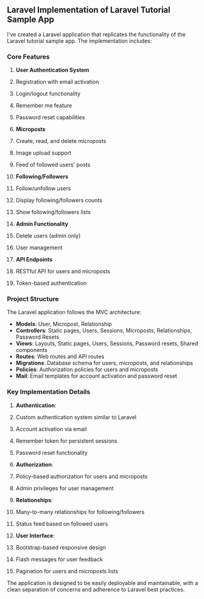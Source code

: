 ## Laravel Implementation of Laravel Tutorial Sample App

I've created a Laravel application that replicates the functionality of the Laravel tutorial sample app. The implementation includes:

### Core Features

1. **User Authentication System**

1. Registration with email activation
2. Login/logout functionality
3. Remember me feature
4. Password reset capabilities



2. **Microposts**

1. Create, read, and delete microposts
2. Image upload support
3. Feed of followed users' posts



3. **Following/Followers**

1. Follow/unfollow users
2. Display following/followers counts
3. Show following/followers lists



4. **Admin Functionality**

1. Delete users (admin only)
2. User management



5. **API Endpoints**

1. RESTful API for users and microposts
2. Token-based authentication





### Project Structure

The Laravel application follows the MVC architecture:

- **Models**: User, Micropost, Relationship
- **Controllers**: Static pages, Users, Sessions, Microposts, Relationships, Password Resets
- **Views**: Layouts, Static pages, Users, Sessions, Password resets, Shared components
- **Routes**: Web routes and API routes
- **Migrations**: Database schema for users, microposts, and relationships
- **Policies**: Authorization policies for users and microposts
- **Mail**: Email templates for account activation and password reset


### Key Implementation Details

1. **Authentication**:

1. Custom authentication system similar to Laravel
2. Account activation via email
3. Remember token for persistent sessions
4. Password reset functionality



2. **Authorization**:

1. Policy-based authorization for users and microposts
2. Admin privileges for user management



3. **Relationships**:

1. Many-to-many relationships for following/followers
2. Status feed based on followed users



4. **User Interface**:

1. Bootstrap-based responsive design
2. Flash messages for user feedback
3. Pagination for users and microposts lists





The application is designed to be easily deployable and maintainable, with a clean separation of concerns and adherence to Laravel best practices.
